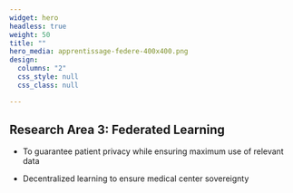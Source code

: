 ```yaml
---
widget: hero
headless: true
weight: 50
title: ""
hero_media: apprentissage-federe-400x400.png
design:
  columns: "2"
  css_style: null
  css_class: null

---
```


## **Research Area 3: Federated Learning**

- To guarantee patient privacy while ensuring maximum use of relevant data

- Decentralized learning to ensure medical center sovereignty
<br>
<script src="https://kit.fontawesome.com/d1c402c681.js" crossorigin="anonymous"></script>
  
<div style="text-align: right;">
  <a class="fa-brands fa-youtube fa-2x" href="https://github.com/MEDomics-UdeS" target="_blank" rel="noopener noreferrer">
  </a>
</div>
<br>
